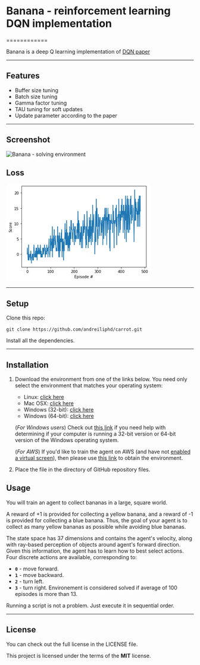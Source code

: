 # Banana - reinforcement learning DQN implementation
============

Banana is a deep Q learning implementation of [DQN paper](https://storage.googleapis.com/deepmind-media/dqn/DQNNaturePaper.pdf)

---

## Features
- Buffer size tuning
- Batch size tuning
- Gamma factor tuning
- TAU tuning for soft updates
- Update parameter according to the paper

---


## Screenshot

![Banana - solving environment](https://github.com/andreiliphd/banana-dqn/blob/master/pictures/video_gif.gif)

## Loss

![Banana - loss](https://github.com/andreiliphd/banana-dqn/blob/master/pictures/download.png)



---

## Setup
Clone this repo: 
```
git clone https://github.com/andreiliphd/carrot.git
```
Install all the dependencies.

---


## Installation

1. Download the environment from one of the links below.  You need only select the environment that matches your operating system:
    - Linux: [click here](https://s3-us-west-1.amazonaws.com/udacity-drlnd/P1/Banana/Banana_Linux.zip)
    - Mac OSX: [click here](https://s3-us-west-1.amazonaws.com/udacity-drlnd/P1/Banana/Banana.app.zip)
    - Windows (32-bit): [click here](https://s3-us-west-1.amazonaws.com/udacity-drlnd/P1/Banana/Banana_Windows_x86.zip)
    - Windows (64-bit): [click here](https://s3-us-west-1.amazonaws.com/udacity-drlnd/P1/Banana/Banana_Windows_x86_64.zip)
    
    (_For Windows users_) Check out [this link](https://support.microsoft.com/en-us/help/827218/how-to-determine-whether-a-computer-is-running-a-32-bit-version-or-64) if you need help with determining if your computer is running a 32-bit version or 64-bit version of the Windows operating system.

    (_For AWS_) If you'd like to train the agent on AWS (and have not [enabled a virtual screen](https://github.com/Unity-Technologies/ml-agents/blob/master/docs/Training-on-Amazon-Web-Service.md)), then please use [this link](https://s3-us-west-1.amazonaws.com/udacity-drlnd/P1/Banana/Banana_Linux_NoVis.zip) to obtain the environment.

2. Place the file in the directory of GitHub repository files. 

## Usage

You will train an agent to collect bananas in a large, square world.  

A reward of +1 is provided for collecting a yellow banana, and a reward of -1 is provided for collecting a blue banana.  Thus, the goal of your agent is to collect as many yellow bananas as possible while avoiding blue bananas.  

The state space has 37 dimensions and contains the agent's velocity, along with ray-based perception of objects around agent's forward direction.  Given this information, the agent has to learn how to best select actions.  Four discrete actions are available, corresponding to:
- **`0`** - move forward.
- **`1`** - move backward.
- **`2`** - turn left.
- **`3`** - turn right.
Environement is considered solved if average of 100 episodes is more than 13.

Running a script is not a problem. Just execute it in sequential order.

---

## License
You can check out the full license in the LICENSE file.

This project is licensed under the terms of the **MIT** license.


